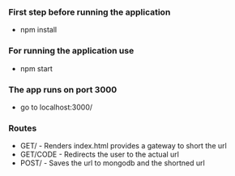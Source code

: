 ### First step before running the application
- npm install

### For running the application use
- npm start

### The app runs on port 3000
- go to localhost:3000/ 

### Routes

- GET/ - Renders index.html provides a gateway to short the url
- GET/CODE - Redirects the user to the actual url
- POST/ - Saves the url to mongodb and the shortned url